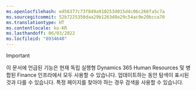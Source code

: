 ```yaml
---
ms.openlocfilehash: ed56377c73f849a910253d015d4c06c266fa5c7a
ms.sourcegitcommit: 52b7225350daa29b1263d8e29c54ac9e20bcca70
ms.translationtype: HT
ms.contentlocale: ko-KR
ms.lasthandoff: 06/03/2022
ms.locfileid: "8934640"
---
```

> [!IMPORTANT]
> 이 문서에 언급된 기능은 현재 독립 실행형 Dynamics 365 Human Resources 및 병합된 Finance 인프라에서 모두 사용할 수 있습니다. 업데이트하는 동안 탐색이 표시된 것과 다를 수 있습니다. 특정 페이지를 찾아야 하는 경우 검색을 사용할 수 있습니다. 